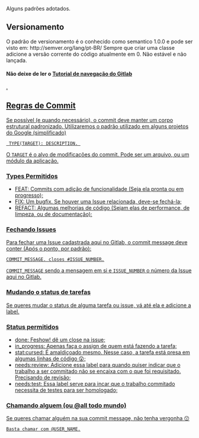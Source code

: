Alguns padrões adotados.

<h2>Versionamento</h2>
O padrão de versionamento é o conhecido como semantico 1.0.0 e pode ser visto em:
http://semver.org/lang/pt-BR/
Sempre que criar uma classe adicione a versão corrente do código atualmente em 0. Não estável e não lançada. 

<h4>Não deixe de ler o <a href="https://about.gitlab.com/2016/03/08/gitlab-tutorial-its-all-connected/">Tutorial de navegação do Gitlab</h4>.

<h2>Regras de Commit</h2>

Se possível (e quando necessário), o commit deve manter um corpo estrutural padronizado.
Utilizaremos o padrão utilizado em alguns projetos do Google (simplificado)

<code> TYPE(TARGET): DESCRIPTION. </code>

O <code>TARGET</code> é o alvo de modificações do commit. Pode ser um arquivo, ou um módulo da aplicação.

<h3>Types Permitidos</h3>

* FEAT: Commits com adição de funcionalidade (Seja ela pronta ou em progresso);
* FIX: Um bugfix. Se houver uma Issue relacionada, deve-se fechá-la;
* REFACT: Algumas melhorias de código (Sejam elas de performance, de limpeza, ou de documentação);

<h3>Fechando Issues</h3>

Para fechar uma Issue cadastrada aqui no Gitlab, o commit message deve conter (Após o ponto, por padrão):

<code>COMMIT_MESSAGE. closes #ISSUE_NUMBER.</code>

<code>COMMIT_MESSAGE</code> sendo a mensagem em si e <code>ISSUE_NUMBER</code> o número da Issue aqui no Gitlab.

<h3>Mudando o status de tarefas</h3>

Se queres mudar o status de alguma tarefa ou issue, vá até ela e adicione a label.

<h3>Status permitidos</h3>

* done: Feshow! dê um close na issue;
* in_progress: Apenas faça o assign de quem está fazendo a tarefa;
* stat:cursed: É amaldiçoado mesmo. Nesse caso, a tarefa está presa em algumas linhas de código :astonished:;
* needs:review: Adicione essa label para quando quiser indicar que o trabalho a ser commitado não se encaixa com o que foi requisitado. Precisando de revisão;
* needs:test: Essa label serve para incar que o trabalho commitado necessita de testes para ser homologado;

<h3>Chamando alguem (ou @all todo mundo)</h3>

Se queres chamar alguém na sua commit message, não tenha vergonha :kissing:

<code>Basta chamar com @USER_NAME.</code>



